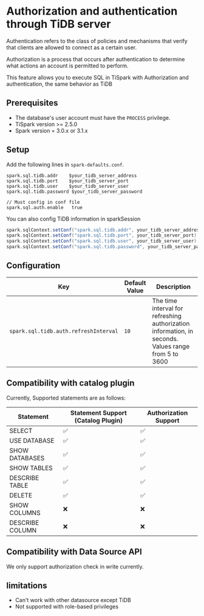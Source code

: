 # Authorization and authentication through TiDB server

Authentication refers to the class of policies and mechanisms that verify that clients are allowed to connect as a
certain user.

Authorization is a process that occurs after authentication to determine what actions an account is permitted to
perform.

This feature allows you to execute SQL in TiSpark with Authorization and authentication, the same behavior as TiDB

## Prerequisites
 
- The database's user account must have the `PROCESS` privilege.
- TiSpark version >= 2.5.0
- Spark version = 3.0.x or 3.1.x

## Setup

Add the following lines in `spark-defaults.conf`.

```
spark.sql.tidb.addr    $your_tidb_server_address
spark.sql.tidb.port    $your_tidb_server_port
spark.sql.tidb.user    $your_tidb_server_user
spark.sql.tidb.password $your_tidb_server_password

// Must config in conf file
spark.sql.auth.enable   true
```

You can also config TiDB information in sparkSession

```scala
spark.sqlContext.setConf("spark.sql.tidb.addr", your_tidb_server_address)
spark.sqlContext.setConf("spark.sql.tidb.port", your_tidb_server_port)
spark.sqlContext.setConf("spark.sql.tidb.user", your_tidb_server_user)
spark.sqlContext.setConf("spark.sql.tidb.password", your_tidb_server_password)

```

## Configuration

|    Key    | Default Value | Description |
| ---------- | --- | --- |
| `spark.sql.tidb.auth.refreshInterval` |  `10` | The time interval for refreshing authorization information, in seconds. Values range from 5 to 3600 |

## Compatibility with catalog plugin

Currently, Supported statements are as follows:

| Statement       | Statement Support (Catalog Plugin)  | Authorization Support | 
|-----------------|---|---|
| SELECT          | ✅  | ✅ |   
| USE DATABASE    | ✅ | ✅ |   
| SHOW DATABASES  | ✅  | ✅ |   
| SHOW TABLES     | ✅  | ✅ |
| DESCRIBE TABLE  | ✅  | ✅ |
| DELETE          |  ✅  | ✅  |
| SHOW COLUMNS    | ❌ | ❌ |
| DESCRIBE COLUMN | ❌ | ❌ |

## Compatibility with Data Source API

We only support authorization check in write currently.

## limitations

- Can't work with other datasource except TiDB
- Not supported with role-based privileges
